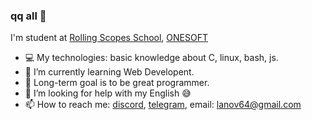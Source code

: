 ### qq all 👋
I'm student at [Rolling Scopes School](https://app.rs.school/), [ONESOFT](https://onesoft.kz/)
- 💻 My technologies: basic knowledge about C, linux, bash, js.
- 🌱 I’m currently learning Web Developent.
- 🎯 Long-term goal is to be great programmer.
- 🤔 I’m looking for help with my English 😅
- 📫 How to reach me: [discord](https://discordapp.com/users/hehe101#7638/), [telegram](https://t.me/strongL0ve), email: lanov64@gmail.com 

